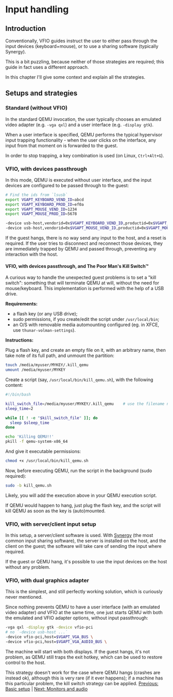 # Input handling

## Introduction

Conventionally, VFIO guides instruct the user to either pass through the input devices (keyboard+mouse), or to use a sharing software (typically Synergy).

This is a bit puzzling, because neither of those strategies are required; this guide in fact uses a different approach.

In this chapter I'll give some context and explain all the strategies.

## Setups and strategies

### Standard (without VFIO)

In the standard QEMU invocation, the user typically chooses an emulated video adapter (e.g. `-vga qxl`) and a user interface (e.g. `-display gtk`).

When a user interface is specified, QEMU performs the typical hypervisor input trapping functionality - when the user clicks on the interface, any input from that moment on is forwarded to the guest.

In order to stop trapping, a key combination is used (on Linux, `Ctrl+Alt+G`).

### VFIO, with devices passthrough

In this mode, QEMU is executed without user interface, and the input devices are configured to be passed through to the guest:

```sh
# Find the ids from `lsusb`
export VGAPT_KEYBOARD_VEND_ID=abcd
export VGAPT_KEYBOARD_PROD_ID=ef0a
export VGAPT_MOUSE_VEND_ID=1234
export VGAPT_MOUSE_PROD_ID=5678

-device usb-host,vendorid=0x$VGAPT_KEYBOARD_VEND_ID,productid=0x$VGAPT_KEYBOARD_PROD_ID \
-device usb-host,vendorid=0x$VGAPT_MOUSE_VEND_ID,productid=0x$VGAPT_MOUSE_PROD_ID \
```

If the guest hangs, there is no way send any input to the host, and a reset is required. If the user tries to disconnect and reconnect those devices, they are immediately trapped by QEMU and passed through, preventing any interaction with the host.

#### VFIO, with devices passthrough, and The Poor Man's Kill Switch™

A curious way to handle the unexpected guest problems is to set a "kill switch": something that will terminate QEMU at will, without the need for mouse/keyboard. This implementation is performed with the help of a USB drive.

**Requirements:**

- a flash key (or any USB drive);
- sudo permissions, if you create/edit the script under `/usr/local/bin`;
- an O/S with removable media automounting configured (eg. in XFCE, use `thunar-volman-settings`).

**Instructions:**

Plug a flash key, and create an empty file on it, with an arbitrary name, then take note of its full path, and unmount the partition:

```sh
touch /media/myuser/MYKEY/.kill_qemu
umount /media/myuser/MYKEY
```

Create a script (say, `/usr/local/bin/kill_qemu.sh`), with the following content:

```sh
#!/bin/bash

kill_switch_file=/media/myuser/MYKEY/.kill_qemu    # use the filename noted above
sleep_time=2

while [[ ! -e "$kill_switch_file" ]]; do
  sleep $sleep_time
done

echo 'Killing QEMU!!'
pkill -f qemu-system-x86_64
```

And give it executable permissions:

```sh
chmod +x /usr/local/bin/kill_qemu.sh
```

Now, before executing QEMU, run the script in the background (sudo required):

```sh
sudo -b kill_qemu.sh
```

Likely, you will add the execution above in your QEMU execution script.

If QEMU would happen to hang, just plug the flash key, and the script will kill QEMU as soon as the key is (auto)mounted.

### VFIO, with server/client input setup

In this setup, a server/client software is used. With [Synergy](https://symless.com/synergy) (the most common input sharing software), the server is installed on the host, and the client on the guest; the software will take care of sending the input where required.

If the guest or QEMU hang, it's possible to use the input devices on the host without any problem.

### VFIO, with dual graphics adapter

This is the simplest, and still perfectly working solution, which is curiously never mentioned.

Since nothing prevents QEMU to have a user interface (with an emulated video adapter) *and* VFIO at the same time, one just starts QEMU with both the emulated and VFIO adapter options, without input passthrough:

```sh
-vga qxl -display gtk -device vfio-pci
# no `-device usb-host ...`
-device vfio-pci,host=$VGAPT_VGA_BUS \
-device vfio-pci,host=$VGAPT_VGA_AUDIO_BUS \
```

The machine will start with both displays. If the guest hangs, it's not problem, as QEMU still traps the exit hotkey, which can be used to restore control to the host.

This strategy doesn't work for the case where QEMU hangs (crashes are instead ok), although this is very rare (if it ever happens); if a machine has this particular problem, the kill switch strategy can be applied.
[Previous: Basic setup](3_BASIC_SETUP.md) | [Next: Monitors and audio](5_MONITORS_AND_AUDIO.md)
